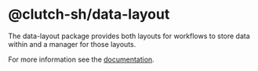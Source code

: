 # @clutch-sh/data-layout

The data-layout package provides both layouts for workflows to store data within and a manager for those layouts.

For more information see the [documentation](https://clutch.sh/docs/development/frontend/overview#clutch-shdata-layout).